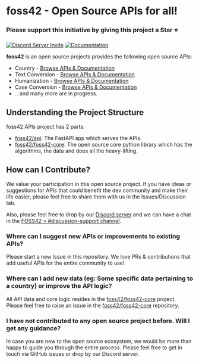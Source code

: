 # foss42 - Open Source APIs for all!

### Please support this initiative by giving this project a Star ⭐️

[![Discord Server Invite](https://img.shields.io/badge/DISCORD-JOIN%20SERVER-5663F7?style=for-the-badge&logo=discord&logoColor=white)](https://bit.ly/heyfoss)
[![Documentation](https://img.shields.io/badge/DOCUMENTATION-READ-informational?logo=readthedocs&logoColor=white&style=for-the-badge)](https://foss42.com)

**foss42** is an open source projects provides the following open source APIs:

- Country - [Browse APIs & Documentation](https://foss42.com/country)
- Text Conversion - [Browse APIs & Documentation](https://foss42.com/convert)
- Humanization - [Browse APIs & Documentation](https://foss42.com/humanize)
- Case Conversion - [Browse APIs & Documentation](https://foss42.com/case)
- .. and many more are in progress.

## Understanding the Project Structure

foss42 APIs project has 2 parts:
- [foss42/api](https://github.com/foss42/api): The FastAPI app which serves the APIs.
- [foss42/foss42-core](https://github.com/foss42/foss42-core): The open source core python library which has the algorithms, the data and does all the heavy-lifting.

## How can I Contribute?

We value your participation in this open source project. If you have ideas or suggestions for APIs that could benefit the dev community and make their life easier, please feel free to share them with us in the Issues/Discussion tab.

Also, please feel free to drop by our [Discord server](https://bit.ly/heyfoss) and we can have a chat in the [FOSS42 > #discussion-support channel](https://discord.com/channels/920089648842293248/1075430590251278439).

### Where can I suggest new APIs or improvements to existing APIs?

Please start a new Issue in this repository. We love PRs & contributions that add useful APIs for the entire community to use! 

### Where can I add new data (eg: Some specific data pertaining to a country) or improve the API logic?

All API data and core logic resides in the [foss42/foss42-core](https://github.com/foss42/foss42-core) project.
Please feel free to raise an issue in the [foss42/foss42-core](https://github.com/foss42/foss42-core) repository. 

### I have not contributed to any open source project before. Will I get any guidance?

In case you are new to the open source ecosystem, we would be more than happy to guide you through the entire process. Please feel free to get in touch via GitHub issues or drop by our Discord server.
